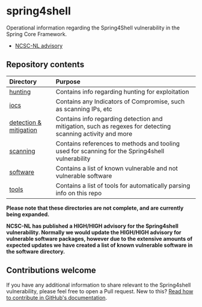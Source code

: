 # spring4shell
Operational information regarding the Spring4Shell vulnerability in the Spring Core Framework.

* [NCSC-NL advisory](https://www.ncsc.nl/actueel/advisory?id=NCSC-2022-0221)

## Repository contents

| Directory                          | Purpose |
|:-----------------------------------|:--------|
| [hunting](hunting/README.md)       | Contains info regarding hunting for exploitation |
| [iocs](iocs/README.md)             | Contains any Indicators of Compromise, such as scanning IPs, etc |
| [detection & mitigation](detection_mitigation/README.md)   | Contains info regarding detection and mitigation, such as regexes for detecting scanning activity and more |
| [scanning](scanning/README.md)     | Contains references to methods and tooling used for scanning for the Spring4shell vulnerability |
| [software](software/README.md)     | Contains a list of known vulnerable and not vulnerable software |
| [tools](tools/README.md)           | Contains a list of tools for automatically parsing info on this repo |

**Please note that these directories are not complete, and are currently being expanded.**

**NCSC-NL has published a HIGH/HIGH advisory for the Spring4shell vulnerability. Normally we would update the HIGH/HIGH advisory for vulnerable software packages, however due to the extensive amounts of expected updates we have created a list of known vulnerable software in the software directory.**

## Contributions welcome

If you have any additional information to share relevant to the Spring4shell vulnerability, please feel free to open a Pull request. New to this? [Read how to contribute in GitHub's documentation](https://docs.github.com/en/repositories/working-with-files/managing-files/editing-files#editing-files-in-another-users-repository).
